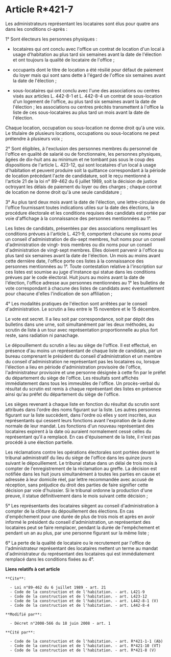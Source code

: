 # Article R*421-7

Les administrateurs représentant les locataires sont élus pour quatre ans dans les conditions ci-après : 

1° Sont électeurs les personnes physiques :

- locataires qui ont conclu avec l'office un contrat de location d'un local à usage d'habitation au plus tard six semaines
avant la date de l'élection et ont toujours la qualité de locataire de l'office ;

- occupants dont le titre de location a été résilié pour défaut de paiement du loyer mais qui sont sans dette à l'égard de
l'office six semaines avant la date de l'élection ;

- sous-locataires qui ont conclu avec l'une des associations ou centres visés aux articles L. 442-8-1 et L. 442-8-4 un
contrat de sous-location d'un logement de l'office, au plus tard six semaines avant la date de l'élection ; les associations
ou centres précités transmettent à l'office la liste de ces sous-locataires au plus tard un mois avant la date de
l'élection. 

Chaque location, occupation ou sous-location ne donne droit qu'à une voix. Le titulaire de plusieurs locations, occupations
ou sous-locations ne peut prétendre à plusieurs voix ; 

2° Sont éligibles, à l'exclusion des personnes membres du personnel de l'office en qualité de salarié ou de fonctionnaire,
les personnes physiques, âgées de dix-huit ans au minimum et ne tombant pas sous le coup des dispositions de l'article L.
423-12, qui sont locataires d'un local à usage d'habitation et peuvent produire soit la quittance correspondant à la période
de location précédant l'acte de candidature, soit le reçu mentionné à l'article 21 de la loi n° 89-462 du 6 juillet 1989,
soit la décision de justice octroyant les délais de paiement du loyer ou des charges ; chaque contrat de location ne donne
droit qu'à une seule candidature ; 

3° Au plus tard deux mois avant la date de l'élection, une lettre-circulaire de l'office fournissant toutes indications
utiles sur la date des élections, la procédure électorale et les conditions requises des candidats est portée par voie
d'affichage à la connaissance des personnes mentionnées au 1°. 

Les listes de candidats, présentées par des associations remplissant les conditions prévues à l'article L. 421-9, comportent
chacune six noms pour un conseil d'administration de dix-sept membres, huit noms pour un conseil d'administration de vingt-
trois membres ou dix noms pour un conseil d'administration de vingt-sept membres. Elles doivent parvenir à l'office au plus
tard six semaines avant la date de l'élection. Un mois au moins avant cette dernière date, l'office porte ces listes à la
connaissance des personnes mentionnées au 1°. Toute contestation relative à l'inscription sur ces listes est soumise au juge
d'instance qui statue dans les conditions prévues par le code électoral. Huit jours au moins avant la date de l'élection,
l'office adresse aux personnes mentionnées au 1° les bulletins de vote correspondant à chacune des listes de candidats avec
éventuellement pour chacune d'elles l'indication de son affiliation ; 

4° Les modalités pratiques de l'élection sont arrêtées par le conseil d'administration. Le scrutin a lieu entre le 15
novembre et le 15 décembre. 

Le vote est secret. Il a lieu soit par correspondance, soit par dépôt des bulletins dans une urne, soit simultanément par les
deux méthodes, au scrutin de liste à un tour avec représentation proportionnelle au plus fort reste, sans radiation ni
panachage. 

Le dépouillement du scrutin a lieu au siège de l'office. Il est effectué, en présence d'au moins un représentant de chaque
liste de candidats, par un bureau comprenant le président du conseil d'administration et un membre du conseil
d'administration ne représentant pas les locataires ou, lorsque l'élection a lieu en période d'administration provisoire de
l'office, l'administrateur provisoire et une personne désignée à cette fin par le préfet du département du siège de l'office.
Les résultats sont affichés immédiatement dans tous les immeubles de l'office. Un procès-verbal du résultat du scrutin est
remis à chaque représentant des listes en présence ainsi qu'au préfet du département du siège de l'office. 

Les sièges revenant à chaque liste en fonction du résultat du scrutin sont attribués dans l'ordre des noms figurant sur la
liste. Les autres personnes figurant sur la liste succèdent, dans l'ordre où elles y sont inscrites, aux représentants qui
cessent leurs fonctions avant l'expiration de la durée normale de leur mandat. Les fonctions d'un nouveau représentant des
locataires expirent à la date où auraient normalement cessé celles du représentant qu'il a remplacé. En cas d'épuisement de
la liste, il n'est pas procédé à une élection partielle. 

Les réclamations contre les opérations électorales sont portées devant le tribunal administratif du lieu du siège de l'office
dans les quinze jours suivant le dépouillement. Le tribunal statue dans un délai de trois mois à compter de l'enregistrement
de la réclamation au greffe. La décision est notifiée dans les huit jours simultanément à toutes les parties en cause et
adressée à leur domicile réel, par lettre recommandée avec accusé de réception, sans préjudice du droit des parties de faire
signifier cette décision par voie d'huissier. Si le tribunal ordonne la production d'une preuve, il statue définitivement
dans le mois suivant cette décision ; 

5° Les représentants des locataires siègent au conseil d'administration à compter de la clôture du dépouillement des
élections. En cas d'empêchement pour une durée de plus de trois mois et après en avoir informé le président du conseil
d'administration, un représentant des locataires peut se faire remplacer, pendant la durée de l'empêchement et pendant un an
au plus, par une personne figurant sur la même liste ; 

6° La perte de la qualité de locataire ou le recrutement par l'office de l'administrateur représentant des locataires mettent
un terme au mandat d'administrateur du représentant des locataires qui est immédiatement remplacé dans les conditions fixées
au 4°.

**Liens relatifs à cet article**

	**Cite**:

	  - Loi n°89-462 du 6 juillet 1989 - art. 21
	  - Code de la construction et de l'habitation. - art. L421-9
	  - Code de la construction et de l'habitation. - art. L423-12
	  - Code de la construction et de l'habitation. - art. L442-8-1 (V)
	  - Code de la construction et de l'habitation. - art. L442-8-4

	**Modifié par**:

	  - Décret n°2008-566 du 18 juin 2008 - art. 1

	**Cité par**:

	  - Code de la construction et de l'habitation. - art. R*421-1-1 (Ab)
	  - Code de la construction et de l'habitation. - art. R*421-10 (VT)
	  - Code de la construction et de l'habitation. - art. R*421-8 (V)
